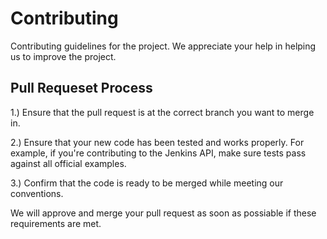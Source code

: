 # Contributing
Contributing guidelines for the project. We appreciate your help in helping us to improve the project.

## Pull Requeset Process
1.) Ensure that the pull request is at the correct branch you want to merge in.

2.) Ensure that your new code has been tested and works properly. For example, if you're contributing to the Jenkins API, make sure tests pass against all official examples.

3.) Confirm that the code is ready to be merged while meeting our conventions.

We will approve and merge your pull request as soon as possiable if these requirements are met.
